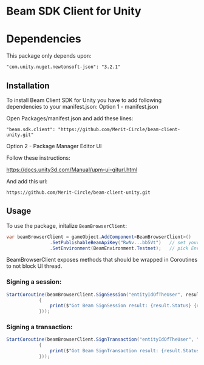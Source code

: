# Beam SDK Client for Unity

##
# Dependencies
This package only depends upon:

`"com.unity.nuget.newtonsoft-json": "3.2.1"`

## Installation
To install Beam Client SDK for Unity you have to add following dependencies to your manifest.json:
Option 1 - manifest.json

Open Packages/manifest.json and add these lines:

`"beam.sdk.client": "https://github.com/Merit-Circle/beam-client-unity.git"`

Option 2 - Package Manager Editor UI

Follow these instructions:

https://docs.unity3d.com/Manual/upm-ui-giturl.html

And add this url:

`https://github.com/Merit-Circle/beam-client-unity.git`


## Usage
To use the package, initalize `BeamBrowserClient`:
```csharp
var beamBrowserClient = gameObject.AddComponent<BeamBrowserClient>()
                .SetPublishableBeamApiKey("RwNv...bb5Vt")   // set your Publishable(!) Game API Key
                .SetEnvironment(BeamEnvironment.Testnet);   // pick Environment, defaults to Testnet
```
BeamBrowserClient exposes methods that should be wrapped in Coroutines to not block UI thread.

### Signing a session:
```csharp
StartCoroutine(beamBrowserClient.SignSession("entityIdOfTheUser", result =>
            {
                print($"Got Beam SignSession result: {result.Status} {result.Error}");
            }));
```

### Signing a transaction:
```csharp
StartCoroutine(beamBrowserClient.SignTransaction("entityIdOfTheUser", "tin_xxxxxxxx-xxxx-xxxx-xxxx-xxxxxxxxxxxxx", result =>
            {
                print($"Got Beam SignTransaction result: {result.Status} {result.Error}");
            }));
```